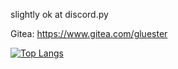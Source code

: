 slightly ok at discord.py

Gitea: https://www.gitea.com/gluester

[![Top Langs](https://github-readme-stats.vercel.app/api/top-langs/?username=gluester)](https://github.com/anuraghazra/github-readme-stats)
